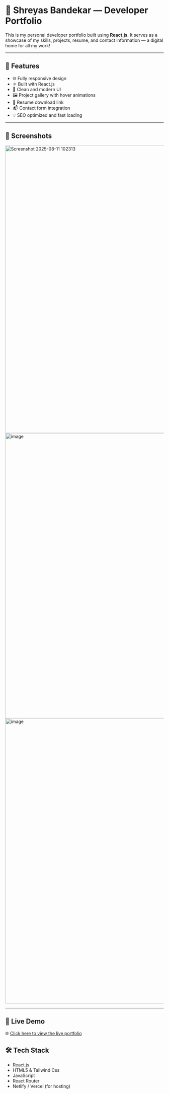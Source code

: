 # 💼 Shreyas Bandekar — Developer Portfolio

This is my personal developer portfolio built using **React.js**. It serves as a showcase of my skills, projects, resume, and contact information — a digital home for all my work!

---

## 🚀 Features

- 🌐 Fully responsive design
- ⚛️ Built with React.js
- 🎨 Clean and modern UI
- 🖼️ Project gallery with hover animations
- 📄 Resume download link
- 📬 Contact form integration
- 💡 SEO optimized and fast loading

---

## 📸 Screenshots
<img width="1900" height="914" alt="Screenshot 2025-08-11 102313" src="https://github.com/user-attachments/assets/5ffe650d-c385-4bb4-a94a-98076f5df438" /> <img width="1905" height="906" alt="image" src="https://github.com/user-attachments/assets/d9c52f9c-a9ce-470f-844b-ac2cb691a0fb" /> <img width="1902" height="907" alt="image" src="https://github.com/user-attachments/assets/672e9cf3-def8-4ef6-b017-ea34c3435cd2" />



---

##  🚀 Live Demo

🌐 [Click here to view the live portfolio]()

## 🛠️ Tech Stack

- React.js
- HTML5 & Tailwind Css
- JavaScript
- React Router
- Netlify / Vercel (for hosting)

